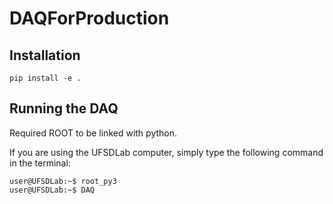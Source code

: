 # DAQForProduction

## Installation

```
pip install -e .
```

## Running the DAQ

Required ROOT to be linked with python.

If you are using the UFSDLab computer, simply type the following command in the terminal:

```
user@UFSDLab:~$ root_py3
user@UFSDLab:~$ DAQ
```
